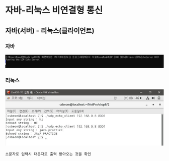 # 자바-리눅스 비연결형 통신
## 자바(서버) - 리눅스(클라이언트)
### 자바
![1](/img5/javaudp_server.JPG)
### 리눅스
![1](/img5/linuxudp_client.JPG)

```
소문자로 입력시 대문자로 출력 받아오는 것을 확인
```
